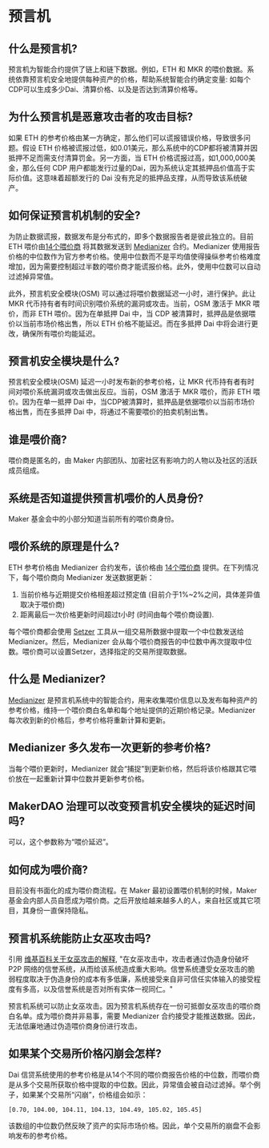 # 预言机

## 什么是预言机?

预言机为智能合约提供了链上和链下数据。例如，ETH 和 MKR 的喂价数据。系统依靠预言机安全地提供每种资产的价格，帮助系统智能合约确定变量: 如每个CDP可以生成多少Dai、清算价格、以及是否达到清算价格等。

## 为什么预言机是恶意攻击者的攻击目标?

如果 ETH 的参考价格由某一方确定，那么他们可以谎报错误价格，导致很多问题。假设 ETH 价格被谎报过低，如0.01美元，那么系统中的CDP都将被清算并因抵押不足而需支付清算罚金。另一方面，当 ETH 价格谎报过高，如1,000,000美金，那么任何 CDP 用户都能发行过量的Dai，因为系统认定其抵押品价值高于实际价值。这意味着超额发行的 Dai 没有充足的抵押品支撑，从而导致该系统破产。

## 如何保证预言机机制的安全?

为防止数据谎报，数据发布是分布式的，即多个数据报告者是彼此独立的。目前 ETH 喂价由[14个喂价商](https://mkr.tools/system/feeds) 将其数据发送到 [Medianizer](https://github.com/makerdao/medianizer) 合约。Medianizer 使用报告价格的中位数作为官方参考价格。使用中位数而不是平均值使得操纵参考价格难度增加，因为需要控制超过半数的喂价商才能谎报价格。此外，使用中位数可以自动过滤掉异常值。

此外，预言机安全模块(OSM) 可以通过将喂价数据延迟一小时，进行保护。此让 MKR 代币持有者有时间识别喂价系统的漏洞或攻击。当前，OSM 激活于 MKR 喂价，而非 ETH 喂价。因为在单抵押 Dai 中，当 CDP 被清算时，抵押品是依据喂价以当前市场价格出售，所以 ETH 价格不能延迟。而在多抵押 Dai 中将会进行更改，确保所有喂价均能延迟。

## 预言机安全模块是什么?

预言机安全模块(OSM) 延迟一小时发布新的参考价格，让 MKR 代币持有者有时间对喂价系统漏洞或攻击做出反应。当前，OSM 激活于 MKR 喂价，而非 ETH 喂价。因为在单一抵押 Dai 中，当CDP被清算时，抵押品是依据喂价以当前市场价格出售，而在多抵押 Dai 中，将通过不需要喂价的拍卖机制出售。

## 谁是喂价商?

喂价商是匿名的，由 Maker 内部团队、加密社区有影响力的人物以及社区的活跃成员组成。

## 系统是否知道提供预言机喂价的人员身份?

Maker 基金会中的小部分知道当前所有的喂价商身份。

## 喂价系统的原理是什么?

ETH 参考价格由 Medianizer 合约发布，该价格由 [14个喂价商](https://mkr.tools/system/feeds) 提供。在下列情况下，每个喂价商向 Medianizer 发送数据更新：

1. 当前价格与近期提交价格相差超过预定值 (目前介于1%~2%之间，具体差异值取决于喂价商)
2. 距离最后一次价格更新时间超过t小时 \(时间由每个喂价商设置\).

每个喂价商都会使用 [Setzer](https://github.com/makerdao/setzer) 工具从一组交易所数据中提取一个中位数发送给 Medianizer。然后，Medianizer 会从每个喂价商报告的中位数中再次提取中位数。喂价商可以设置Setzer，选择指定的交易所提取数据。

## 什么是 Medianizer?

[Medianizer](https://github.com/makerdao/medianizer) 是预言机系统中的智能合约，用来收集喂价信息以及发布每种资产的参考价格，维持一个喂价商白名单和每个地址提供的近期价格记录。Medianizer 每次收到新的价格后，参考价格将重新计算和更新。

## Medianizer 多久发布一次更新的参考价格?

当每个喂价更新时，Medianizer 就会“捕捉”到更新价格，然后将该价格跟其它喂价放在一起重新计算中位数并更新参考价格。

##  MakerDAO 治理可以改变预言机安全模块的延迟时间吗?

可以，这个参数称为“喂价延迟”。

## 如何成为喂价商?

目前没有书面化的成为喂价商流程。在 Maker 最初设置喂价机制的时候，Maker 基金会内部人员自愿成为喂价商。之后开放给越来越多人的人，来自社区或其它项目，其身份一直保持隐私。

## 预言机系统能防止女巫攻击吗?

引用 [维基百科关于女巫攻击的解释](https://en.wikipedia.org/wiki/Sybil_attack), "在女巫攻击中，攻击者通过伪造身份破坏 P2P 网络的信誉系统，从而给该系统造成重大影响。信誉系统遭受女巫攻击的脆弱程度取决于伪造身份的成本有多低廉，系统接受来自非可信任实体输入的接受程度有多高，以及信誉系统是否对所有实体一视同仁。"

预言机系统可以防止女巫攻击。因为预言机系统存在一份可抵御女巫攻击的喂价商白名单。成为喂价商并非易事，需要 Medianizer 合约接受才能推送数据。因此，无法低廉地通过伪造喂价商身份进行攻击。

## 如果某个交易所价格闪崩会怎样?

Dai 信贷系统使用的参考价格是从14个不同的喂价商报告价格的中位数，而喂价商是从多个交易所获取价格中提取的中位数。因此，异常值会被自动过滤掉。举个例子，如果某个交易所“闪崩”，价格组会如示：

`[0.70, 104.00, 104.11, 104.13, 104.49, 105.02, 105.45]`

该数组的中位数仍然反映了资产的实际市场价格。因此，单个交易所的崩盘不会影响发布的参考价格。